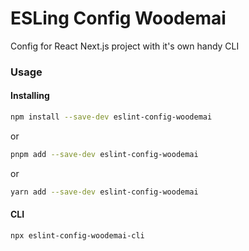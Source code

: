 # ESLing Config Woodemai

Config for React Next.js project with it's own handy CLI

### Usage

#### Installing

```bash
npm install --save-dev eslint-config-woodemai
```

or

```bash
pnpm add --save-dev eslint-config-woodemai
```
or


```bash
yarn add --save-dev eslint-config-woodemai
```

#### CLI

```bash
npx eslint-config-woodemai-cli
```
